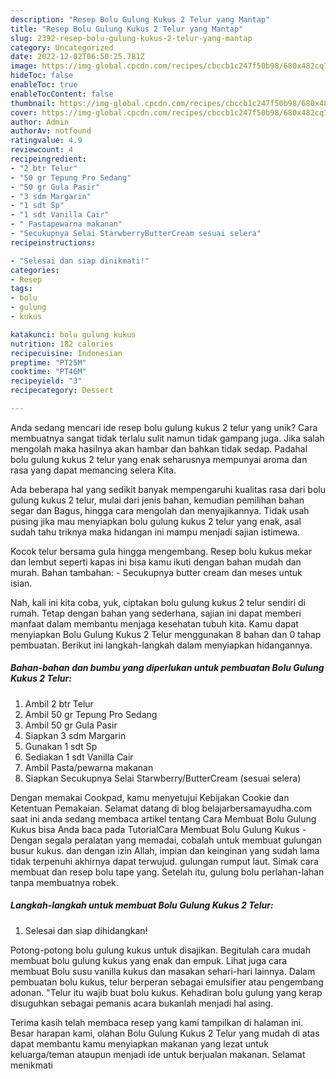 ```yaml
---
description: "Resep Bolu Gulung Kukus 2 Telur yang Mantap"
title: "Resep Bolu Gulung Kukus 2 Telur yang Mantap"
slug: 2392-resep-bolu-gulung-kukus-2-telur-yang-mantap
category: Uncategorized
date: 2022-12-02T06:50:25.781Z
image: https://img-global.cpcdn.com/recipes/cbccb1c247f50b98/680x482cq70/bolu-gulung-kukus-2-telur-foto-resep-utama.jpg
hideToc: false
enableToc: true
enableTocContent: false
thumbnail: https://img-global.cpcdn.com/recipes/cbccb1c247f50b98/680x482cq70/bolu-gulung-kukus-2-telur-foto-resep-utama.jpg
cover: https://img-global.cpcdn.com/recipes/cbccb1c247f50b98/680x482cq70/bolu-gulung-kukus-2-telur-foto-resep-utama.jpg
author: Admin
authorAv: notfound
ratingvalue: 4.9
reviewcount: 4
recipeingredient:
- "2 btr Telur"
- "50 gr Tepung Pro Sedang"
- "50 gr Gula Pasir"
- "3 sdm Margarin"
- "1 sdt Sp"
- "1 sdt Vanilla Cair"
- " Pastapewarna makanan"
- "Secukupnya Selai StarwberryButterCream sesuai selera"
recipeinstructions:

- "Selesai dan siap dinikmati!"
categories:
- Resep
tags:
- bolu
- gulung
- kukus

katakunci: bolu gulung kukus 
nutrition: 182 calories
recipecuisine: Indonesian
preptime: "PT25M"
cooktime: "PT46M"
recipeyield: "3"
recipecategory: Dessert

---
```





Anda sedang mencari ide resep bolu gulung kukus 2 telur yang unik? Cara membuatnya sangat tidak terlalu sulit namun tidak gampang juga. Jika salah mengolah maka hasilnya akan hambar dan bahkan tidak sedap. Padahal bolu gulung kukus 2 telur yang enak seharusnya mempunyai aroma dan rasa yang dapat memancing selera Kita.





Ada beberapa hal yang sedikit banyak mempengaruhi kualitas rasa dari bolu gulung kukus 2 telur, mulai dari jenis bahan, kemudian pemilihan bahan segar dan Bagus, hingga cara mengolah dan menyajikannya. Tidak usah pusing jika mau menyiapkan bolu gulung kukus 2 telur yang enak,      asal sudah tahu triknya maka hidangan ini mampu menjadi sajian istimewa.














Kocok telur bersama gula hingga mengembang. Resep bolu kukus mekar dan lembut seperti kapas ini bisa kamu ikuti dengan bahan mudah dan murah. Bahan tambahan: - Secukupnya butter cream dan meses untuk isian.






Nah, kali ini kita coba, yuk, ciptakan bolu gulung kukus 2 telur sendiri di rumah. Tetap dengan bahan yang sederhana, sajian ini dapat memberi manfaat dalam membantu menjaga kesehatan tubuh kita. Kamu dapat menyiapkan Bolu Gulung Kukus 2 Telur menggunakan 8 bahan dan 0 tahap pembuatan. Berikut ini langkah-langkah dalam menyiapkan hidangannya.

<!--inarticleads1-->

##### Bahan-bahan dan bumbu yang diperlukan untuk pembuatan Bolu Gulung Kukus 2 Telur:

1. Ambil 2 btr Telur
1. Ambil 50 gr Tepung Pro Sedang
1. Ambil 50 gr Gula Pasir
1. Siapkan 3 sdm Margarin
1. Gunakan 1 sdt Sp
1. Sediakan 1 sdt Vanilla Cair
1. Ambil  Pasta/pewarna makanan
1. Siapkan Secukupnya Selai Starwberry/ButterCream (sesuai selera)


Dengan memakai Cookpad, kamu menyetujui Kebijakan Cookie dan Ketentuan Pemakaian. Selamat datang di blog belajarbersamayudha.com saat ini anda sedang membaca artikel tentang Cara Membuat Bolu Gulung Kukus bisa Anda baca pada TutorialCara Membuat Bolu Gulung Kukus - Dengan segala peralatan yang memadai, cobalah untuk membuat gulungan busur kukus. dan dengan izin Allah, impian dan keinginan yang sudah lama tidak terpenuhi akhirnya dapat terwujud. gulungan rumput laut. Simak cara membuat dan resep bolu tape yang. Setelah itu, gulung bolu perlahan-lahan tanpa membuatnya robek. 

<!--inarticleads2-->

##### Langkah-langkah untuk membuat Bolu Gulung Kukus 2 Telur:


1. Selesai dan siap dihidangkan!

Potong-potong bolu gulung kukus untuk disajikan. Begitulah cara mudah membuat bolu gulung kukus yang enak dan empuk. Lihat juga cara membuat Bolu susu vanilla kukus dan masakan sehari-hari lainnya. Dalam pembuatan bolu kukus, telur berperan sebagai emulsifier atau pengembang adonan. &#34;Telur itu wajib buat bolu kukus. Kehadiran bolu gulung yang kerap disuguhkan sebagai pemanis acara bukanlah menjadi hal asing. 

Terima kasih telah membaca resep yang kami tampilkan di halaman ini. Besar harapan kami, olahan Bolu Gulung Kukus 2 Telur yang mudah di atas dapat membantu kamu menyiapkan makanan yang lezat untuk keluarga/teman ataupun menjadi ide untuk berjualan makanan. Selamat menikmati
